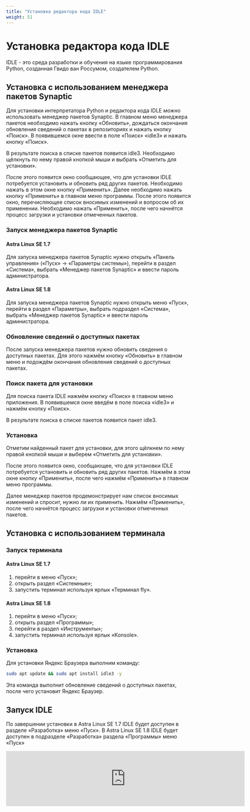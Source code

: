 ```yaml
---
title: "Установка редактора кода IDLE"
weight: 51
---
```


# Установка редактора кода IDLE

IDLE - это среда разработки и обучения на языке программирования Python, созданная Гвидо ван Россумом, создателем Python.

## Установка с использованием менеджера пакетов Synaptic

Для установки интерпретатора Python и редактора кода IDLE можно использовать менеджер пакетов Synaptic. В главном меню менеджера пакетов необходимо нажать кнопку «Обновить», дождаться окончания обновления сведений о пакетах в репозиториях и нажать кнопку «Поиск». В появившемся окне ввести в поле «Поиск» «idle3» и нажать кнопку «Поиск».

В результате поиска в списке пакетов появится idle3. Необходимо щёлкнуть по нему правой кнопкой мыши и выбрать «Отметить для установки».

После этого появится окно сообщающее, что для установки IDLE потребуется установить и обновить ряд других пакетов. Необходимо нажать в этом окне кнопку «Применить». Далее необходимо нажать кнопку «Применить» в главном меню программы. После этого появится окно, перечисляющее список вносимых изменений и вопросом об их применении. Необходимо нажать «Применить», после чего начнётся процесс загрузки и установки отмеченных пакетов.

### Запуск менеджера пакетов Synaptic

#### Astra Linux SE 1.7

Для запуска менеджера пакетов Synaptic нужно открыть «Панель управления» («Пуск» -> «Параметры системы»), перейти в раздел «Система», выбрать «Менеджер пакетов Synaptic» и ввести пароль администратора.

#### Astra Linux SE 1.8

Для запуска менеджера пакетов Synaptic нужно открыть меню «Пуск», перейти в раздел «Параметры», выбрать подраздел «Система», выбрать «Менеджер пакетов Synaptic» и ввести пароль администратора.

### Обновление сведений о доступных пакетах

После запуска менеджера пакетов нужно обновить сведения о доступных пакетах. Для этого нажмём кнопку «Обновить» в главном меню и подождём окончания обновления сведений о доступных пакетах.

### Поиск пакета для установки

Для поиска пакета IDLE нажмём кнопку «Поиск» в главном меню приложения. В появившемся окне введём в поле поиска «idle3» и нажмём кнопку «Поиск».

В результате поиска в списке пакетов появится пакет idle3.

### Установка

Отметим найденный пакет для установки, для этого щёлкнем по нему правой кнопкой мыши и выберем «Отметить для установки».

После этого появится окно, сообщающее, что для установки IDLE потребуется установить и обновить ряд других пакетов. Нажмём в этом окне кнопку «Применить», после чего нажмём «Применить» в главном меню программы.

Далее менеджер пакетов продемонстрирует нам список вносимых изменений и спросит, нужно ли их применить. Нажмём «Применить», после чего начнётся процесс загрузки и установки отмеченных пакетов.

## Установка с использованием терминала

### Запуск терминала

#### Astra Linux SE 1.7

1. перейти в меню «Пуск»;
2. открыть раздел «Системные»;
3. запустить терминал используя ярлык «Терминал fly».

#### Astra Linux SE 1.8

1. перейти в меню «Пуск»;
2. открыть раздел «Программы»;
3. перейти в раздел «Инструменты»;
4. запустить терминал используя ярлык «Konsole».

### Установка

Для установки Яндекс Браузера выполним команду:

```bash
sudo apt update && sudo apt install idle3 -y
```

Эта команда выполнит обновление сведений о доступных пакетах, после чего установит Яндекс Браузер.

## Запуск IDLE

По завершении установки в Astra Linux SE 1.7 IDLE будет доступен в разделе «Разработка» меню «Пуск». В Astra Linux SE 1.8 IDLE будет доступен в подразделе «Разработка» раздела «Программы» меню «Пуск»

<script src="https://forms.yandex.ru/_static/embed.js"></script><iframe src="https://forms.yandex.ru/u/6852aee990fa7b6724c56e39?iframe=1" frameborder="0" name="ya-form-6852aee990fa7b6724c56e39" width="650"></iframe>
